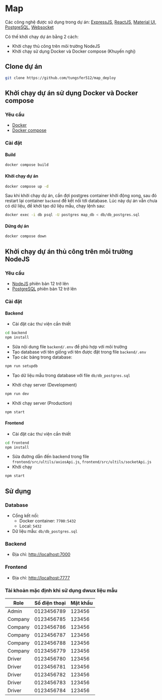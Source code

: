 # Map

Các công nghệ được sử dụng trong dự án: [ExpressJS](https://expressjs.com/), [ReactJS](https://react.dev/), [Material UI](https://mui.com/), [PostgreSQL](https://www.postgresql.org/), [Websocket](https://www.npmjs.com/package/ws)

Có thế khởi chạy dự án bằng 2 cách:

- Khởi chạy thủ công trên môi trường NodeJS
- Khởi chạy sử dụng Docker và Docker compose (Khuyến nghị)

## Clone dự án

```bash
git clone https://github.com/tungsfer512/map_deploy
```

## Khởi chạy dự án sử dụng Docker và Docker compose

### Yêu cầu

- [Docker](https://docs.docker.com/get-docker/)
- [Docker compose](https://docs.docker.com/compose/install/)

### Cài đặt

#### Build

```bash
docker compose build
```

#### Khởi chạy dự án

```bash
docker compose up -d
```

Sau khi khởi chạy dự án, cần đợi postgres container khởi động xong, sau đó restart lại container `backend` để kết nối tới database. Lúc này dự án vẫn chưa có dữ liệu, để khởi tạo dữ liệu mẫu, chạy lệnh sau:

```bash
docker exec -i db psql -U postgres map_db < db/db_postgres.sql
```

#### Dừng dự án

```bash
docker compose down
```

## Khởi chạy dự án thủ công trên môi trường NodeJS

### Yêu cầu

- [NodeJS](https://nodejs.org/en/) phiên bản 12 trở lên
- [PostgreSQL](https://www.postgresql.org/) phiên bản 12 trở lên

### Cài đặt

#### Backend

- Cài đặt các thư viện cần thiết

```bash
cd backend
npm install
```

- Sửa nội dung file `backend/.env` để phù hợp với môi trường
- Tạo database với tên giống với tên được đặt trong file `backend/.env`
- Tạo các bảng trong database:

```bash
npm run setupdb
```

- Tạo dữ liệu mẫu trong database với file `db/db_postgres.sql`

- Khởi chạy server (Development)

```bash
npm run dev
```

- Khởi chạy server (Production)

```bash
npm start
```

#### Frontend

- Cài đặt các thư viện cần thiết

```bash
cd frontend
npm install
```

- Sửa đường dẫn đến backend trong file `frontend/src/ultils/axiosApi.js`, `frontend/src/ultils/socketApi.js`
- Khởi chạy

```bash
npm start
```

## Sử dụng

### Database

- Cổng kết nối:
  - Docker container: `7700:5432`
  - Local: `5432`
- Dữ liệu mẫu: `db/db_postgres.sql`

### Backend

- Địa chỉ: [http://localhost:7000](http://localhost:7000)

### Frontend

- Địa chỉ: [http://localhost:7777](http://localhost:7777)

### Tài khoản mặc định khi sử dụng dwux liệu mẫu

<table>
  <thead>
    <tr>
      <th>Role</th>
      <th>Số điện thoại</th>
      <th>Mật khẩu</th>
    </tr>
  </thead>
  <tbody>
    <tr>
      <td>Admin</td>
      <td>0123456789</td>
      <td>123456</td>
    </tr>
    <tr>
      <td>Company</td>
      <td>0123456785</td>
      <td>123456</td>
    </tr>
    <tr>
      <td>Company</td>
      <td>0123456786</td>
      <td>123456</td>
    </tr>
    <tr>
      <td>Company</td>
      <td>0123456787</td>
      <td>123456</td>
    </tr>
    <tr>
      <td>Company</td>
      <td>0123456788</td>
      <td>123456</td>
    </tr>
    <tr>
      <td>Company</td>
      <td>0123456779</td>
      <td>123456</td>
    </tr>
    <tr>
      <td>Driver</td>
      <td>0123456780</td>
      <td>123456</td>
    </tr>
    <tr>
      <td>Driver</td>
      <td>0123456781</td>
      <td>123456</td>
    </tr>
    <tr>
      <td>Driver</td>
      <td>0123456782</td>
      <td>123456</td>
    </tr>
    <tr>
      <td>Driver</td>
      <td>0123456783</td>
      <td>123456</td>
    </tr>
    <tr>
      <td>Driver</td>
      <td>0123456784</td>
      <td>123456</td>
    </tr>
  </tbody>
</table>
